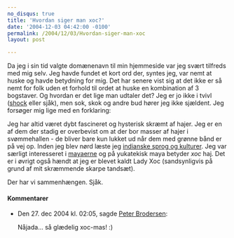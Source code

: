 ```yaml
---
no_disqus: true
title: 'Hvordan siger man xoc?'
date: '2004-12-03 04:42:00 -0100'
permalink: /2004/12/03/Hvordan-siger-man-xoc
layout: post

---
```

Da jeg i sin tid valgte domænenavn til min hjemmeside var jeg svært tilfreds med mig selv. Jeg havde fundet et kort ord der, syntes jeg, var nemt at huske og havde betydning for mig. Det har senere vist sig at det ikke er så nemt for folk uden et forhold til ordet at huske en kombination af 3 bogstaver. Og hvordan er det lige man udtaler det? Jeg er jo ikke i tvivl ([shock](http://en.wikipedia.org/wiki/Shark#The_name) eller sjåk), men sok, skok og andre bud hører jeg ikke sjældent. Jeg forsøger mig lige med en forklaring:

Jeg har altid været dybt fascineret og hysterisk skræmt af hajer. Jeg er en af dem der stadig er overbevist om at der bor masser af hajer i svømmehallen - de bliver bare kun lukket ud når dem med grønne bånd er på vej op. Inden jeg blev nørd læste jeg [indianske sprog og kulturer](http://studier.ku.dk/kandidat/indianske-sprog-og-kulturer). Jeg var særligt interesseret i [mayaerne](http://en.wikipedia.org/wiki/Maya_civilization) og på yukatekisk maya betyder _xoc_ haj. Det er i øvrigt også hændt at jeg er blevet kaldt Lady Xoc (sandsynligvis på grund af mit skræmmende skarpe tandsæt).

Der har vi sammenhængen. Sjåk.
<div class="vintage-comments">
<h4>Kommentarer </h4>
<ul class="vintage-comments-list"><li>
<p class="comment-meta">Den <time datetime="2004-12-27T02:05:33+01:00">27. dec 2004 kl.  02:05</time>, sagde <a href="http://pe.ter.dk/">Peter Brodersen</a>:</p>
<p>Nåjada... så glædelig xoc-mas! :)</p>
</li>
</ul>
</div>
